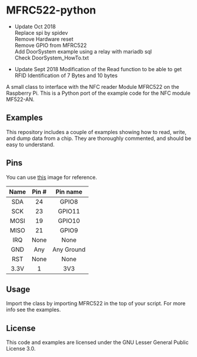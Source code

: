 MFRC522-python
==============
- Update Oct 2018  
  Replace spi by spidev\
  Remove Hardware reset\
  Remove GPIO from MFRC522\
  Add  DoorSystem example using a relay with mariadb sql\
  Check DoorSystem_HowTo.txt 

- Update Sept 2018
  Modification of the Read function to be able to get RFID Identification  of 7 Bytes and 10 bytes 


A small class to interface with the NFC reader Module MFRC522 on the Raspberry Pi.
This is a Python port of the example code for the NFC module MF522-AN.

## Examples
This repository includes a couple of examples showing how to read, write, and dump data from a chip. They are thoroughly commented, and should be easy to understand.

## Pins
You can use [this](http://i.imgur.com/y7Fnvhq.png) image for reference.

| Name | Pin # | Pin name   |
|:------:|:-------:|:------------:|
| SDA  | 24    | GPIO8      |
| SCK  | 23    | GPIO11     |
| MOSI | 19    | GPIO10     |
| MISO | 21    | GPIO9      |
| IRQ  | None  | None       |
| GND  | Any   | Any Ground |
| RST  | None  | None       |
| 3.3V | 1     | 3V3        |

## Usage
Import the class by importing MFRC522 in the top of your script. For more info see the examples.

## License
This code and examples are licensed under the GNU Lesser General Public License 3.0.
